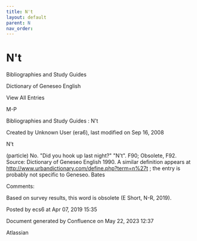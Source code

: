 ```yaml
---
title: N't
layout: default
parent: N
nav_order:
---
```


# N't

Bibliographies and Study Guides

Dictionary of Geneseo English

View All Entries

M-P

Bibliographies and Study Guides : N't

Created by  Unknown User (era6), last modified on Sep 16, 2008

N't

(particle) No. &quot;Did you hook up last night?&quot; &quot;N't&quot;. F90; Obsolete, F92. Source: Dictionary of Geneseo English 1990. A similar definition appears at http://www.urbandictionary.com/define.php?term=n%27t ; the entry is probably not specific to Geneseo. Bates

Comments:

Based on survey results, this word is obsolete (E Short, N-R, 2019). 

Posted by ecs6 at Apr 07, 2019 15:35

Document generated by Confluence on May 22, 2023 12:37

Atlassian
